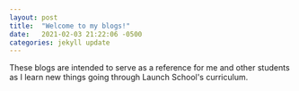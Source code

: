 ```yaml
---
layout: post
title:  "Welcome to my blogs!"
date:   2021-02-03 21:22:06 -0500
categories: jekyll update
---
```

These blogs are intended to serve as a reference for me and other students as I learn new things going through Launch School's curriculum.